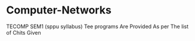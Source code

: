 # Computer-Networks
TECOMP SEM1 (sppu syllabus)
Tee programs Are Provided As per The list of Chits Given
